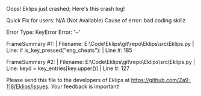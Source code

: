 Oops! Eklips just crashed;
Here's this crash log!

Quick Fix for users: N/A (Not Available)
Cause of error: bad coding skillz

Error Type: KeyError
Error: '~'

FrameSummary #1:
  | Filename: E:\Code\Eklips\git\repo\Eklips\src\Eklips.py
  | Line: if is_key_pressed("eng_cheats"):
  | Line #: 185

FrameSummary #2:
  | Filename: E:\Code\Eklips\git\repo\Eklips\src\Eklips.py
  | Line: keyd = key_entries[key.upper()]
  | Line #: 127


Please send this file to the developers of Eklips at https://github.com/Za9-118/Eklips/issues. 
Your feedback is important!